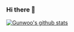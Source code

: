 ### Hi there 👋

[![Gunwoo's github stats](https://github-readme-stats.vercel.app/api?username=gunwooko&count_private=true&show_icons=true&theme=solarized-light)](https://github.com/gunwooko/)


<!--
**gunwooko/gunwooko** is a ✨ _special_ ✨ repository because its `README.md` (this file) appears on your GitHub profile.

Here are some ideas to get you started:

- 🔭 I’m currently working on ...
- 🌱 I’m currently learning ...
- 👯 I’m looking to collaborate on ...
- 🤔 I’m looking for help with ...
- 💬 Ask me about ...
- 📫 How to reach me: ...
- 😄 Pronouns: ...
- ⚡ Fun fact: ...
-->
